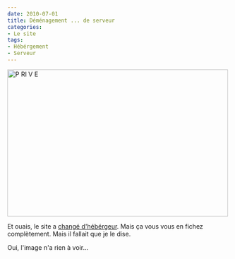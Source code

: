 ```yaml
---
date: 2010-07-01
title: Déménagement ... de serveur
categories:
- Le site
tags:
- Hébérgement
- Serveur
---
```

<a title="P RI V E de alienlebarge, sur Flickr" href="https://www.flickr.com/photos/alienlebarge/4735379991/"><img src="https://farm5.static.flickr.com/4093/4735379991_c0000339ca.jpg" alt="P RI V E" width="500" height="333" /></a>

Et ouais, le site a <a title="Le site d'infomaniak" href="https://infomaniak.com/">changé d'hébérgeur</a>.
Mais ça vous vous en fichez complètement. Mais il fallait que je le dise.

Oui, l'image n'a rien à voir...
